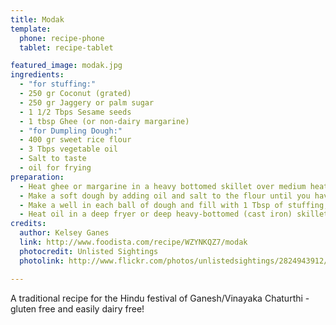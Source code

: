 ```yaml
---
title: Modak
template:
  phone: recipe-phone
  tablet: recipe-tablet

featured_image: modak.jpg
ingredients:
  - "for stuffing:"
  - 250 gr Coconut (grated)
  - 250 gr Jaggery or palm sugar
  - 1 1/2 Tbps Sesame seeds
  - 1 tbsp Ghee (or non-dairy margarine)
  - "for Dumpling Dough:"
  - 400 gr sweet rice flour
  - 3 Tbps vegetable oil
  - Salt to taste
  - oil for frying
preparation:
  - Heat ghee or margarine in a heavy bottomed skillet over medium heat. Add jaggery or palm sugar, coconut and sesame seeds, stirring constantly until the jaggery or sugar melts and becomes sticky. Set aside and allow filling mixture to cook for 30 minutes.
  - Make a soft dough by adding oil and salt to the flour until you have a soft, workable ball. Divide the dough into pieces, forming balls 2-3 inches in diameter.
  - Make a well in each ball of dough and fill with 1 Tbsp of stuffing, pinching the opening shut to form a cone shaped packet. Be sure none of the filling is exposed or it will melt and make a mess while frying or steaming!
  - Heat oil in a deep fryer or deep heavy-bottomed (cast iron) skillet. Fry the dumplings until golden brown 3-5 minutes.
credits:
  author: Kelsey Ganes
  link: http://www.foodista.com/recipe/WZYNKQZ7/modak
  photocredit: Unlisted Sightings
  photolink: http://www.flickr.com/photos/unlistedsightings/2824943912/

---
```


A traditional recipe for the Hindu festival of Ganesh/Vinayaka Chaturthi - gluten free and easily dairy free!
